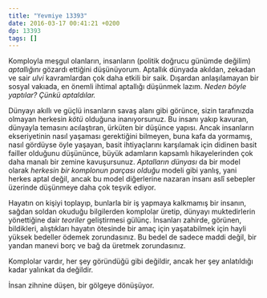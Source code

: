 ```yaml
---
title: "Yevmiye 13393"
date: 2016-03-17 00:41:21 +0200
dp: 13393
tags: []
---
```


Komployla meşgul olanların, insanların (politik doğrucu günümde değilim)
*aptallığını* gözardı ettiğini düşünüyorum. Aptallık dünyada akıldan, zekadan ve
sair *ulvi* kavramlardan çok daha etkili bir saik. Dışardan anlaşılamayan bir
sosyal vakıada, en önemli ihtimal aptallığı düşünmek lazım. *Neden böyle
yaptılar? Çünkü aptaldılar.*

Dünyayı akıllı ve güçlü insanların savaş alanı gibi görünce, sizin tarafınızda
olmayan herkesin *kötü* olduğuna inanıyorsunuz. Bu insanı yakıp kavuran,
dünyayla temasını acılaştıran, ürküten bir düşünce yapısı. Ancak insanların
ekseriyetinin nasıl yaşaması gerektiğini bilmeyen, buna kafa da yormamış, nasıl
gördüyse öyle yaşayan, basit ihtiyaçlarını karşılamak için didinen basit failler
olduğunu düşününce, büyük adamların kapsamlı hikayelerinden çok daha manalı bir
zemine kavuşursunuz. *Aptalların dünyası* da bir model olarak *herkesin bir
komplonun parçası olduğu* modeli gibi yanlış, yani herkes aptal değil, ancak bu
model diğerlerine nazaran insanı aslî sebepler üzerinde düşünmeye daha çok
teşvik ediyor.

Hayatın on kişiyi toplayıp, bunlarla bir iş yapmaya kalkmamış bir insanın,
sağdan soldan okuduğu bilgilerden komplolar üretip, dünyayı muktedirlerin
yönettiğine dair *teoriler* geliştirmesi gülünç. İnsanları zahirde, görünen,
bildikleri, alıştıkları hayatın ötesinde bir amaç için yaşatabilmek için hayli
yüksek bedeller ödemek zorundasınız. Bu bedel de sadece maddi değil, bir yandan
manevi borç ve bağ da üretmek zorundasınız. 

Komplolar vardır, her şey göründüğü gibi değildir, ancak her şey anlatıldığı
kadar yalınkat da değildir. 

İnsan zihnine düşen, bir gölgeye dönüşüyor. 

